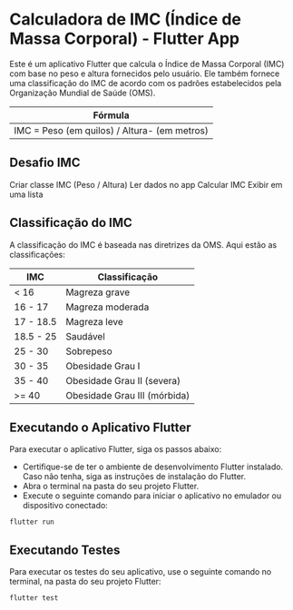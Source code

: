# Calculadora de IMC (Índice de Massa Corporal) - Flutter App

Este é um aplicativo Flutter que calcula o Índice de Massa Corporal (IMC) com base no peso e altura fornecidos pelo usuário. Ele também fornece uma classificação do IMC de acordo com os padrões estabelecidos pela Organização Mundial de Saúde (OMS).


| Fórmula                                       |
|-----------------------------------------------|
| IMC  =  Peso (em quilos) / Altura- (em metros)|


## Desafio IMC

Criar classe IMC (Peso / Altura)
Ler dados no app
Calcular IMC
Exibir em uma lista


## Classificação do IMC

A classificação do IMC é baseada nas diretrizes da OMS. Aqui estão as classificações:

| IMC     | Classificação         |
| ------- | --------------------- |
| < 16    | Magreza grave         |
| 16 - 17 | Magreza moderada      |
| 17 - 18.5 | Magreza leve        |
| 18.5 - 25 | Saudável             |
| 25 - 30 | Sobrepeso            |
| 30 - 35 | Obesidade Grau I      |
| 35 - 40 | Obesidade Grau II (severa) |
| >= 40   | Obesidade Grau III (mórbida) |



## Executando o Aplicativo Flutter

Para executar o aplicativo Flutter, siga os passos abaixo:
* Certifique-se de ter o ambiente de desenvolvimento Flutter instalado. Caso não tenha, siga as instruções de instalação do Flutter.
* Abra o terminal na pasta do seu projeto Flutter.
* Execute o seguinte comando para iniciar o aplicativo no emulador ou dispositivo conectado:

```
flutter run
```


## Executando Testes

Para executar os testes do seu aplicativo, use o seguinte comando no terminal, na pasta do seu projeto Flutter:

``` 
flutter test
```
